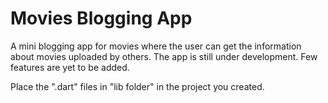 # Movies Blogging App
A mini blogging app for movies where the user can get the information about movies uploaded by others. The app is still under development. Few features are yet to be added. 

Place the ".dart" files in "lib folder" in the project you created.
